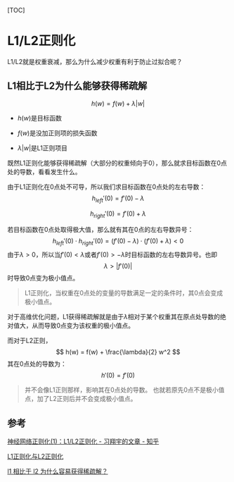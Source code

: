 [TOC]



# L1/L2正则化



L1/L2就是权重衰减，那么为什么减少权重有利于防止过拟合呢？











## L1相比于L2为什么能够获得稀疏解

$$
h(w) = f(w) + \lambda |w|
$$

* $h(w)$是目标函数

* $f(w)$是没加正则项的损失函数

* $\lambda |w|$是L1正则项目



既然L1正则化能够获得稀疏解（大部分的权重倾向于0），那么就求目标函数在0点处的导数，看看发生什么。

由于L1正则化在0点处不可导，所以我们求目标函数在0点处的左右导数：
$$
h_{left}'(0) = f'(0) - \lambda
$$

$$
h_{right}'(0) = f'(0) + \lambda
$$

若目标函数在0点处取得极大值，那么就有其在0点的左右导数异号：
$$
h_{left}'(0) \cdot h_{right}'(0) = (f'(0) - \lambda) \cdot (f'(0) + \lambda) < 0
$$
由于$\lambda >0$，所以当$f'(0) < \lambda$或者$f'(0) > -\lambda$时目标函数的左右导数异号。也即
$$
\lambda > |f'(0)|
$$
时导致0点变为极小值点。



> L1正则化，当权重在0点处的变量的导数满足一定的条件时，其0点会变成极小值点。



对于高维优化问题，L1获得稀疏解就是由于$\lambda$相对于某个权重其在原点处导数的绝对值大，从而导致0点变为该权重的极小值点。





而对于L2正则，
$$
h(w) = f(w) + \frac{\lambda}{2} w^2
$$
其在0点处的导数为：
$$
h'(0) = f'(0)
$$

>  并不会像L1正则那样，影响其在0点处的导数。 也就若原先0点不是极小值点，加了L2正则后并不会变成极小值点。










## 参考

[神经网络正则化(1)：L1/L2正则化 - 习翔宇的文章 - 知乎](https://zhuanlan.zhihu.com/p/35893078)

[L1正则化与L2正则化](https://zhuanlan.zhihu.com/p/35356992)

[l1 相比于 l2 为什么容易获得稀疏解？](https://www.zhihu.com/question/37096933)